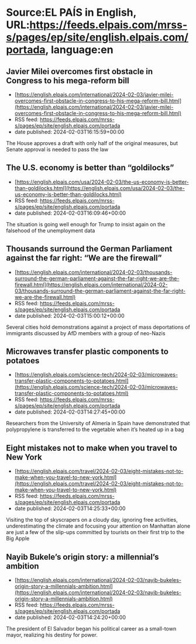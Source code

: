 # Source:EL PAÍS in English, URL:https://feeds.elpais.com/mrss-s/pages/ep/site/english.elpais.com/portada, language:en

## Javier Milei overcomes first obstacle in Congress to his mega-reform bill
 - [https://english.elpais.com/international/2024-02-03/javier-milei-overcomes-first-obstacle-in-congress-to-his-mega-reform-bill.html](https://english.elpais.com/international/2024-02-03/javier-milei-overcomes-first-obstacle-in-congress-to-his-mega-reform-bill.html)
 - RSS feed: https://feeds.elpais.com/mrss-s/pages/ep/site/english.elpais.com/portada
 - date published: 2024-02-03T16:15:59+00:00

The House approves a draft with only half of the original measures, but Senate approval is needed to pass the law

## The U.S. economy is better than “goldilocks”
 - [https://english.elpais.com/usa/2024-02-03/the-us-economy-is-better-than-goldilocks.html](https://english.elpais.com/usa/2024-02-03/the-us-economy-is-better-than-goldilocks.html)
 - RSS feed: https://feeds.elpais.com/mrss-s/pages/ep/site/english.elpais.com/portada
 - date published: 2024-02-03T16:09:46+00:00

The situation is going well enough for Trump to insist again on the falsehood of the unemployment data

## Thousands surround the German Parliament against the far right: “We are the firewall”
 - [https://english.elpais.com/international/2024-02-03/thousands-surround-the-german-parliament-against-the-far-right-we-are-the-firewall.html](https://english.elpais.com/international/2024-02-03/thousands-surround-the-german-parliament-against-the-far-right-we-are-the-firewall.html)
 - RSS feed: https://feeds.elpais.com/mrss-s/pages/ep/site/english.elpais.com/portada
 - date published: 2024-02-03T15:00:12+00:00

Several cities hold demonstrations against a project of mass deportations of immigrants discussed by AfD members with a group of neo-Nazis

## Microwaves transfer plastic components to potatoes
 - [https://english.elpais.com/science-tech/2024-02-03/microwaves-transfer-plastic-components-to-potatoes.html](https://english.elpais.com/science-tech/2024-02-03/microwaves-transfer-plastic-components-to-potatoes.html)
 - RSS feed: https://feeds.elpais.com/mrss-s/pages/ep/site/english.elpais.com/portada
 - date published: 2024-02-03T14:27:45+00:00

Researchers from the University of Almería in Spain have demonstrated that polypropylene is transferred to the vegetable when it’s heated up in a bag

## Eight mistakes not to make when you travel to New York
 - [https://english.elpais.com/travel/2024-02-03/eight-mistakes-not-to-make-when-you-travel-to-new-york.html](https://english.elpais.com/travel/2024-02-03/eight-mistakes-not-to-make-when-you-travel-to-new-york.html)
 - RSS feed: https://feeds.elpais.com/mrss-s/pages/ep/site/english.elpais.com/portada
 - date published: 2024-02-03T14:25:33+00:00

Visiting the top of skyscrapers on a cloudy day, ignoring free activities, underestimating the climate and focusing your attention on Manhattan alone are just a few of the slip-ups committed by tourists on their first trip to the Big Apple

## Nayib Bukele’s origin story: a millennial’s ambition
 - [https://english.elpais.com/international/2024-02-03/nayib-bukeles-origin-story-a-millennials-ambition.html](https://english.elpais.com/international/2024-02-03/nayib-bukeles-origin-story-a-millennials-ambition.html)
 - RSS feed: https://feeds.elpais.com/mrss-s/pages/ep/site/english.elpais.com/portada
 - date published: 2024-02-03T14:24:20+00:00

The president of El Salvador began his political career as a small-town mayor, realizing his destiny for power.

